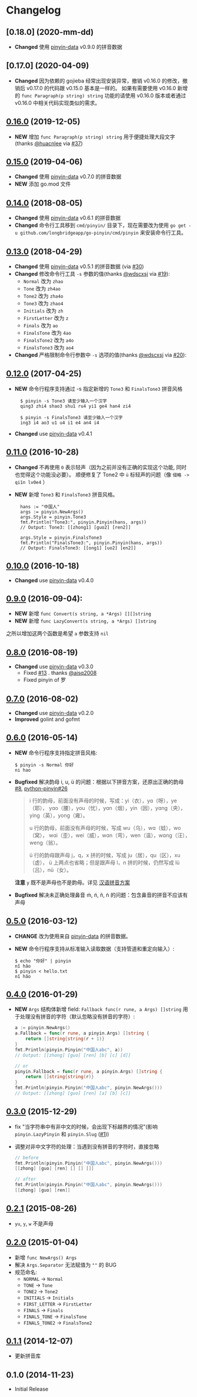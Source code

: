 # Changelog

## [0.18.0] (2020-mm-dd)
* **Changed** 使用 [pinyin-data][pinyin-data] v0.9.0 的拼音数据

## [0.17.0] (2020-04-09)

* **Changed** 因为依赖的 gojieba 经常出现安装异常，撤销 v0.16.0 的修改，撤销后 v0.17.0 的代码跟 v0.15.0 基本是一样的。
  如果有需要使用 v0.16.0 新增的 ``func Paragraph(p string) string`` 功能的请使用 v0.16.0 版本或者通过 v0.16.0 中相关代码实现类似的需求。

## [0.16.0] (2019-12-05)

- **NEW** 增加 `func Paragraph(p string) string` 用于便捷处理大段文字
  (thanks [@huacnlee] via [#37][#37])

## [0.15.0] (2019-04-06)

- **Changed** 使用 [pinyin-data][pinyin-data] v0.7.0 的拼音数据
- **NEW** 添加 go.mod 文件

## [0.14.0] (2018-08-05)

- **Changed** 使用 [pinyin-data][pinyin-data] v0.6.1 的拼音数据
- **Changed** 命令行工具移到 `cmd/pinyin/` 目录下，现在需要改为使用
  `go get -u github.com/longbridgeapp/go-pinyin/cmd/pinyin` 来安装命令行工具。

## [0.13.0] (2018-04-29)

- **Changed** 使用 [pinyin-data][pinyin-data] v0.5.1 的拼音数据 (via [#30])
- **Changed** 修改命令行工具 `-s` 参数的值(thanks [@wdscxsj][@wdscxsj] via [#19][#19]):
  - `Normal` 改为 `zhao`
  - `Tone` 改为 `zh4ao`
  - `Tone2` 改为 `zha4o`
  - `Tone3` 改为 `zhao4`
  - `Initials` 改为 `zh`
  - `FirstLetter` 改为 `z`
  - `Finals` 改为 `ao`
  - `FinalsTone` 改为 `4ao`
  - `FinalsTone2` 改为 `a4o`
  - `FinalsTone3` 改为 `ao4`
- **Changed** 严格限制命令行参数中 `-s` 选项的值(thanks [@wdscxsj][@wdscxsj] via [#20][#20]):

## [0.12.0] (2017-04-25)

- **NEW** 命令行程序支持通过 -s 指定新增的 `Tone3` 和 `FinalsTone3` 拼音风格

        $ pinyin -s Tone3 请至少输入一个汉字
        qing3 zhi4 shao3 shu1 ru4 yi1 ge4 han4 zi4

        $ pinyin -s FinalsTone3 请至少输入一个汉字
        ing3 i4 ao3 u1 u4 i1 e4 an4 i4

- **Changed** use [pinyin-data](https://github.com/mozillazg/pinyin-data) v0.4.1

## [0.11.0] (2016-10-28)

- **Changed** 不再使用 `0` 表示轻声（因为之前并没有正确的实现这个功能, 同时也觉得这个功能没必要）。
  顺便修复了 Tone2 中 `ü` 标轻声的问题（像 `侵略 -> qi1n lv0e4` ）
- **NEW** 新增 `Tone3` 和 `FinalsTone3` 拼音风格。

        hans := "中国人"
        args := pinyin.NewArgs()
        args.Style = pinyin.Tone3
        fmt.Println("Tone3:", pinyin.Pinyin(hans, args))
        // Output: Tone3: [[zhong1] [guo2] [ren2]]

        args.Style = pinyin.FinalsTone3
        fmt.Println("FinalsTone3:", pinyin.Pinyin(hans, args))
        // Output: FinalsTone3: [[ong1] [uo2] [en2]]

## [0.10.0] (2016-10-18)

- **Changed** use [pinyin-data](https://github.com/mozillazg/pinyin-data) v0.4.0

## [0.9.0] (2016-09-04):

- **NEW** 新增 `func Convert(s string, a *Args) [][]string`
- **NEW** 新增 `func LazyConvert(s string, a *Args) []string`

之所以增加这两个函数是希望 `a` 参数支持 `nil`

## [0.8.0] (2016-08-19)

- **Changed** use [pinyin-data](https://github.com/mozillazg/pinyin-data) v0.3.0
  - Fixed [#13](https://github.com/longbridgeapp/go-pinyin/issues/13) . thanks [@aisq2008](https://github.com/aisq2008)
  - Fixed pinyin of 罗

## [0.7.0] (2016-08-02)

- **Changed** use [pinyin-data](https://github.com/mozillazg/pinyin-data) v0.2.0
- **Improved** golint and gofmt

## [0.6.0] (2016-05-14)

- **NEW** 命令行程序支持指定拼音风格:

  ```shell
  $ pinyin -s Normal 你好
  ni hao
  ```

- **Bugfixed** 解决韵母 i, u, ü 的问题：根据以下拼音方案，还原出正确的韵母
  [#8](https://github.com/longbridgeapp/go-pinyin/pull/8), [python-pinyin#26](https://github.com/mozillazg/python-pinyin/pull/26)

  > i 行的韵母，前面没有声母的时候，写成：yi（衣），yɑ（呀），ye（耶），
  > yɑo（腰），you（忧），yɑn（烟），yin（因），yɑnɡ（央），yinɡ（英），yonɡ（雍）。
  >
  > u 行的韵母，前面没有声母的时候，写成 wu（乌），wɑ（蛙），wo（窝），
  > wɑi（歪），wei（威），wɑn（弯），wen（温），wɑnɡ（汪），wenɡ（翁）。
  >
  > ü 行的韵母跟声母 j，q，x 拼的时候，写成 ju（居），qu（区），xu（虚），
  > ü 上两点也省略；但是跟声母 l，n 拼的时候，仍然写成 lü（吕），nü（女）。

  **注意** `y` 既不是声母也不是韵母。详见 [汉语拼音方案](http://www.edu.cn/20011114/3009777.shtml)

- **Bugfixed** 解决未正确处理鼻音 ḿ, ń, ň, ǹ 的问题：包含鼻音的拼音不应该有声母

## [0.5.0] (2016-03-12)

- **CHANGE** 改为使用来自 [pinyin-data](https://github.com/mozillazg/pinyin-data) 的拼音数据。
- **NEW** 命令行程序支持从标准输入读取数据（支持管道和重定向输入）:

  ```shell
  $ echo "你好" | pinyin
  nǐ hǎo
  $ pinyin < hello.txt
  nǐ hǎo
  ```

## [0.4.0] (2016-01-29)

- **NEW** `Args` 结构体新增 field: `Fallback func(r rune, a Args) []string`
  用于处理没有拼音的字符（默认忽略没有拼音的字符）:

  ```go
  a := pinyin.NewArgs()
  a.Fallback = func(r rune, a pinyin.Args) []string {
      return []string{string(r + 1)}
  }
  fmt.Println(pinyin.Pinyin("中国人abc", a))
  // Output: [[zhong] [guo] [ren] [b] [c] [d]]

  // or
  pinyin.Fallback = func(r rune, a pinyin.Args) []string {
      return []string{string(r)}
  }
  fmt.Println(pinyin.Pinyin("中国人abc", pinyin.NewArgs()))
  // Output: [[zhong] [guo] [ren] [a] [b] [c]]
  ```

## [0.3.0] (2015-12-29)

- fix "当字符串中有非中文的时候，会出现下标越界的情况"(影响 `pinyin.LazyPinyin` 和 `pinyin.Slug` ([#1](https://github.com/longbridgeapp/go-pinyin/issues/1)))
- 调整对非中文字符的处理：当遇到没有拼音的字符时，直接忽略

  ```go
  // before
  fmt.Println(pinyin.Pinyin("中国人abc", pinyin.NewArgs()))
  [[zhong] [guo] [ren] [] [] []]

  // after
  fmt.Println(pinyin.Pinyin("中国人abc", pinyin.NewArgs()))
  [[zhong] [guo] [ren]]
  ```

## [0.2.1] (2015-08-26)

- `yu`, `y`, `w` 不是声母

## [0.2.0] (2015-01-04)

- 新增 `func NewArgs() Args`
- 解决 `Args.Separator` 无法赋值为 `""` 的 BUG
- 规范命名:
  - `NORMAL` -> `Normal`
  - `TONE` -> `Tone`
  - `TONE2` -> `Tone2`
  - `INITIALS` -> `Initials`
  - `FIRST_LETTER` -> `FirstLetter`
  - `FINALS` -> `Finals`
  - `FINALS_TONE` -> `FinalsTone`
  - `FINALS_TONE2` -> `FinalsTone2`

## [0.1.1] (2014-12-07)

- 更新拼音库

## 0.1.0 (2014-11-23)

- Initial Release

[pinyin-data]: https://github.com/mozillazg/pinyin-data
[@wdscxsj]: https://github.com/wdscxsj
[@huacnlee]: https://github.com/huacnlee
[#19]: https://github.com/longbridgeapp/go-pinyin/pull/19
[#20]: https://github.com/longbridgeapp/go-pinyin/pull/20
[#30]: https://github.com/longbridgeapp/go-pinyin/pull/30
[#37]: https://github.com/longbridgeapp/go-pinyin/pull/37
[0.1.1]: https://github.com/longbridgeapp/go-pinyin/compare/v0.1.0...v0.1.1
[0.2.0]: https://github.com/longbridgeapp/go-pinyin/compare/v0.1.1...v0.2.0
[0.2.1]: https://github.com/longbridgeapp/go-pinyin/compare/v0.2.0...v0.2.1
[0.3.0]: https://github.com/longbridgeapp/go-pinyin/compare/v0.2.1...v0.3.0
[0.4.0]: https://github.com/longbridgeapp/go-pinyin/compare/v0.3.0...v0.4.0
[0.5.0]: https://github.com/longbridgeapp/go-pinyin/compare/v0.4.0...v0.5.0
[0.6.0]: https://github.com/longbridgeapp/go-pinyin/compare/v0.5.0...v0.6.0
[0.7.0]: https://github.com/longbridgeapp/go-pinyin/compare/v0.6.0...v0.7.0
[0.8.0]: https://github.com/longbridgeapp/go-pinyin/compare/v0.7.0...v0.8.0
[0.9.0]: https://github.com/longbridgeapp/go-pinyin/compare/v0.8.0...v0.9.0
[0.10.0]: https://github.com/longbridgeapp/go-pinyin/compare/v0.9.0...v0.10.0
[0.11.0]: https://github.com/longbridgeapp/go-pinyin/compare/v0.10.0...v0.11.0
[0.12.0]: https://github.com/longbridgeapp/go-pinyin/compare/v0.11.0...v0.12.0
[0.13.0]: https://github.com/longbridgeapp/go-pinyin/compare/v0.12.0...v0.13.0
[0.14.0]: https://github.com/longbridgeapp/go-pinyin/compare/v0.13.0...v0.14.0
[0.15.0]: https://github.com/longbridgeapp/go-pinyin/compare/v0.14.0...v0.15.0
[0.16.0]: https://github.com/longbridgeapp/go-pinyin/compare/v0.15.0...v0.16.0
